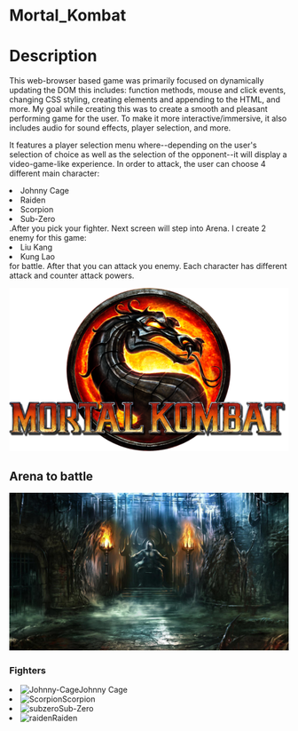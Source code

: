# Mortal_Kombat

<h1>Description</h1>
<p>This web-browser based game was primarily focused on dynamically updating the DOM this includes: function methods, mouse and click events, changing CSS styling, creating elements and appending to the HTML, and more. My goal while creating this was to create a smooth and pleasant performing game for the user. To make it more interactive/immersive, it also includes audio for sound effects, player selection, and more.</p>
<p>It features a player selection menu where--depending on the user's selection of choice as well as the selection of the opponent--it will display a video-game-like experience. In order to attack, the user can choose 4 different main character:<li>Johnny Cage</li><li>Raiden</li> <li>Scorpion</li><li>Sub-Zero</li>.After you pick your fighter. Next screen will step into Arena. I create 2 enemy for this game:<li> Liu Kang </li><li>Kung Lao</li> for battle. After that you can attack you enemy. Each character has different attack and counter attack powers.</p>
<img src="img/mortal_logo.png" alt="Mortal Kombat Logo" >
<h2>Arena to battle</h2>
<img src="img/background.jpeg" alt="Arena" >
<h3>Fighters</h3>
<li><img src="img/johnny.png" alt="Johnny-Cage" >Johnny Cage</li>
<li><img src="img/scorpionProf.png" alt="Scorpion" >Scorpion</li>
<li><img src="img/subzero.png" alt="subzero" >Sub-Zero</li>
<li><img src="img/raiden.png" alt="raiden" >Raiden</li>

